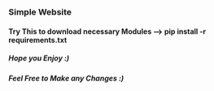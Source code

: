 ### Simple Website 
#### Try This to download necessary Modules --> pip install -r requirements.txt 
##### Hope you Enjoy :)
##### Feel Free to Make any Changes :)
